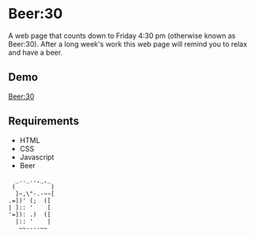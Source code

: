 # Beer:30

A web page that counts down to Friday 4:30 pm (otherwise known as Beer:30).
After a long week's work this web page will remind you to relax and have a
beer.

## Demo
[Beer:30](https://dl.dropboxusercontent.com/u/10251244/index.html)

## Requirements
- HTML
- CSS
- Javascript
- Beer

```
  _.._..,_,_
 (          )
  ]~,\"-.-~~[
.=])' (;  ([
| ]:: '    [
'=]): .)  ([
  |:: '    |
   ~~----~~
```
